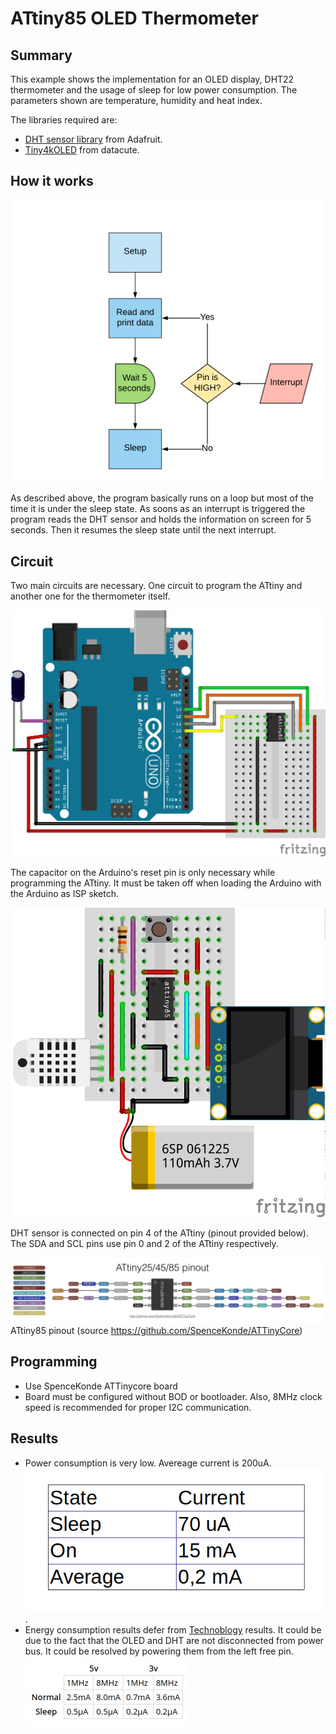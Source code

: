 # ATtiny85 OLED Thermometer
## Summary
This example shows the implementation for an OLED display, DHT22 thermometer and the usage of sleep for low power consumption.
The parameters shown are temperature, humidity and heat index.

The libraries required are:
- [DHT sensor library](https://github.com/adafruit/DHT-sensor-library/) from Adafruit.
- [Tiny4kOLED](https://github.com/datacute/Tiny4kOLED/) from datacute. 

## How it works
![flow chart](./img/flow_chart.png)

As described above, the program basically runs on a loop but most of the time it is under the sleep state. As soons as an interrupt is triggered the program reads the DHT sensor and holds the information on screen for 5 seconds. Then it resumes the sleep state until the next interrupt.

## Circuit

Two main circuits are necessary. One circuit to program the ATtiny and another one for the thermometer itself.

![Programmer circuit](./img/sketch_aa.png)

The capacitor on the Arduino's reset pin is only necessary while programming the ATtiny. It must be taken off when loading the Arduino with the Arduino as ISP sketch.

![Thermometer circuit](./img/sketch_bb.png)

DHT sensor is connected on pin 4 of the ATtiny (pinout provided below). The SDA and SCL pins use pin 0 and 2 of the ATtiny respectively.

![ATtiny85 pinout](./img/attiny_pinout.jpg)
ATtiny85 pinout (source https://github.com/SpenceKonde/ATTinyCore)

## Programming
- Use SpenceKonde ATTinycore board
- Board must be configured without BOD or bootloader. Also, 8MHz clock speed is recommended for proper I2C communication.

## Results
- Power consumption is very low. Avereage current is 200uA. ![Tested comsuption](./img/power_usage.png).
- Energy consumption results defer from [Technoblogy](http://www.technoblogy.com/show?KX0&fbclid=IwAR0qujeHHnLwCLaDrUGe500OKDWC_zPyXkE4ueqHWGD06zeFv5_O4Y1dK-k) results. It could be due to the fact that the OLED and DHT are not disconnected from power bus. It could be resolved by powering them from the left free pin.
![Technoblogy consumption ratings](./img/power_reference.jpg)
